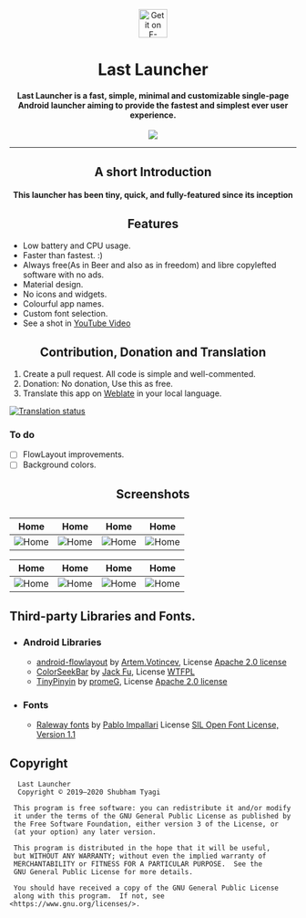 <p align="center"><a href="https://f-droid.org/packages/io.github.subhamtyagi.lastlauncher"><img src="https://f-droid.org/badge/get-it-on.png" alt="Get it on F-Droid" height="50"></a></p>
<h1 align="center"><b>Last Launcher</b></h1>
<h4 align="center">Last Launcher is a fast, simple, minimal and customizable single-page Android launcher aiming to provide the fastest and simplest ever user experience.</h4>
<p align="center">
<a href="https://hosted.weblate.org/projects/last-launcher" alt="Translate on Weblate"><img src="https://img.shields.io/badge/Translation-Weblate-red" ></a>
</p>
<hr>

<h2 align="center"><b>A short Introduction</b></h2>
<h4 align="center">This launcher has been tiny, quick, and fully-featured since its inception</h4>

<h2 align="center"><b> Features</b></h2>

* Low battery and CPU usage.
* Faster than fastest. :)
* Always free(As in Beer and also as in freedom) and libre copylefted software with no ads.
* Material design.
* No icons and widgets.
* Colourful app names.
* Custom font selection.
* See a shot in [YouTube Video](https://www.youtube.com/watch?v=SzhJgH4a2cU)


<h2 align="center"><b> Contribution, Donation and Translation</b></h2>

1. Create a pull request. All code is simple and well-commented.
2. Donation: No donation, Use this as free.
3. Translate this app on [Weblate](https://hosted.weblate.org/projects/last-launcher) in your local language.


[![Translation status](https://hosted.weblate.org/widgets/last-launcher/-/last-launcher/multi-blue.svg)](https://hosted.weblate.org/engage/last-launcher/?utm_source=widget)


### To do
* [ ] FlowLayout improvements.
* [ ] Background colors.

<h2 align="center"><b> Screenshots</b><h2>

| Home|Home|Home|Home|
|:-:|:-:|:-:|:-:|
| ![Home](/fastlane/metadata/android/en-US/images/phoneScreenshots/1.png?raw=true "Home")| ![Home](/fastlane/metadata/android/en-US/images/phoneScreenshots/2.jpg?raw=true "Home")|![Home](/fastlane/metadata/android/en-US/images/phoneScreenshots/3.png?raw=true "Home")|![Home](/fastlane/metadata/android/en-US/images/phoneScreenshots/4.png?raw=true )|


| Home|Home|Home|Home|
|:-:|:-:|:-:|:-:|
| ![Home](/fastlane/metadata/android/en-US/images/phoneScreenshots/5.png?raw=true "Home")| ![Home](/fastlane/metadata/android/en-US/images/phoneScreenshots/6.png?raw=true "Home")|![Home](/fastlane/metadata/android/en-US/images/phoneScreenshots/7.png?raw=true "Home")|![Home](/fastlane/metadata/android/en-US/images/phoneScreenshots/8.png?raw=true )|


## Third-party Libraries and Fonts.
* ### Android Libraries
  * [android-flowlayout](https://github.com/ApmeM/android-flowlayout) by [Artem.Votincev](https://github.com/ApmeM), License [Apache 2.0 license](http://www.apache.org/licenses/LICENSE-2.0)
  * [ColorSeekBar](https://github.com/rtugeek/ColorSeekBar) by [Jack Fu](https://github.com/rtugeek), License [WTFPL](http://www.wtfpl.net/)
  * [TinyPinyin](https://github.com/promeG/TinyPinyin) by [promeG](https://github.com/promeG), License [Apache 2.0 license](http://www.apache.org/licenses/LICENSE-2.0)
* ### Fonts 
  * [Raleway fonts](https://github.com/impallari/Raleway/) by [Pablo Impallari](https://github.com/impallari) License [SIL Open Font License, Version 1.1](http://scripts.sil.org/OFL)

## Copyright

      Last Launcher
      Copyright © 2019–2020 Shubham Tyagi
    
     This program is free software: you can redistribute it and/or modify
     it under the terms of the GNU General Public License as published by
     the Free Software Foundation, either version 3 of the License, or
     (at your option) any later version.
    
     This program is distributed in the hope that it will be useful,
     but WITHOUT ANY WARRANTY; without even the implied warranty of
     MERCHANTABILITY or FITNESS FOR A PARTICULAR PURPOSE.  See the
     GNU General Public License for more details.
    
     You should have received a copy of the GNU General Public License
     along with this program.  If not, see <https://www.gnu.org/licenses/>.
